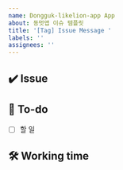 ```yaml
---
name: Dongguk-likelion-app App
about: 동멋앱 이슈 템플릿
title: '[Tag] Issue Message '
labels: ''
assignees: ''
---
```


## ✔️ Issue

<!-- 이슈에 대해 간략하게 설명해주세요 -->

## 📝 To-do

<!-- 진행할 작업에 대해 적어주세요 -->

- [ ] 할 일

## 🛠 Working time

<!-- 예상 작업시간을 적어주세요 -->
